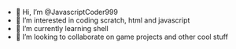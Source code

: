 - 👋 Hi, I’m @JavascriptCoder999
- 👀 I’m interested in coding scratch, html and javascript
- 🌱 I’m currently learning shell
- 💞️ I’m looking to collaborate on game projects and other cool stuff

<!---
JavascriptCoder999/JavascriptCoder999 is a ✨ special ✨ repository because its `README.md` (this file) appears on your GitHub profile.
You can click the Preview link to take a look at your changes.
--->
